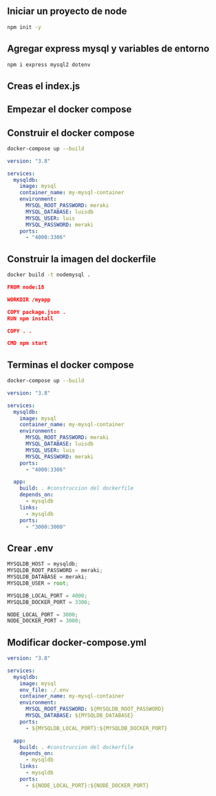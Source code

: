 ## Iniciar un proyecto de node

```bash
npm init -y
```

## Agregar express mysql y variables de entorno

```bash
npm i express mysql2 dotenv
```

## Creas el index.js

## Empezar el docker compose

## Construir el docker compose

```bash
docker-compose up --build
```

```yml
version: "3.8"

services:
  mysqldb:
    image: mysql
    container_name: my-mysql-container
    environment:
      MYSQL_ROOT_PASSWORD: meraki
      MYSQL_DATABASE: luisdb
      MYSQL_USER: luis
      MYSQL_PASSWORD: meraki
    ports:
      - "4000:3306"
```

## Construir la imagen del dockerfile

```bash
docker build -t nodemysql .
```

```json
FROM node:18

WORKDIR /myapp

COPY package.json .
RUN npm install

COPY . .

CMD npm start
```

## Terminas el docker compose

```bash
docker-compose up --build
```

```yml
version: "3.8"

services:
  mysqldb:
    image: mysql
    container_name: my-mysql-container
    environment:
      MYSQL_ROOT_PASSWORD: meraki
      MYSQL_DATABASE: luisdb
      MYSQL_USER: luis
      MYSQL_PASSWORD: meraki
    ports:
      - "4000:3306"

  app:
    build: . #construccion del dockerfile
    depends_on:
      - mysqldb
    links:
      - mysqldb
    ports:
      - "3000:3000"
```

## Crear .env

```js
MYSQLDB_HOST = mysqldb;
MYSQLDB_ROOT_PASSWORD = meraki;
MYSQLDB_DATABASE = meraki;
MYSQLDB_USER = root;

MYSQLDB_LOCAL_PORT = 4000;
MYSQLDB_DOCKER_PORT = 3306;

NODE_LOCAL_PORT = 3000;
NODE_DOCKER_PORT = 3000;
```

## Modificar docker-compose.yml

```yml
version: "3.8"

services:
  mysqldb:
    image: mysql
    env_file: ./.env
    container_name: my-mysql-container
    environment:
      MYSQL_ROOT_PASSWORD: ${MYSQLDB_ROOT_PASSWORD}
      MYSQL_DATABASE: ${MYSQLDB_DATABASE}
    ports:
      - ${MYSQLDB_LOCAL_PORT}:${MYSQLDB_DOCKER_PORT}

  app:
    build: . #construccion del dockerfile
    depends_on:
      - mysqldb
    links:
      - mysqldb
    ports:
      - ${NODE_LOCAL_PORT}:${NODE_DOCKER_PORT}
```
